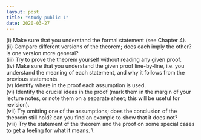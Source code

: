 ```yaml
---
layout: post
title: "study public 1"
date: 2020-03-27
---
```


(i) Make sure that you understand the formal statement (see Chapter 4). \
(ii) Compare different versions of the theorem; does each imply the other?
is one version more general? \
(iii) Try to prove the theorem yourself without reading any given proof. \
(iv) Make sure that you understand the given proof line-by-line, i.e. you
understand the meaning of each statement, and why it follows from the
previous statements. \
(v) Identify where in the proof each assumption is used. \
(vi) Identify the crucial ideas in the proof (mark them in the margin of your
lecture notes, or note them on a separate sheet; this will be useful for
revision). \
(vii) Try omitting one of the assumptions; does the conclusion of the theorem
still hold? can you find an example to show that it does not? \
(viii) Try the statement of the theorem and the proof on some special cases
to get a feeling for what it means. \

